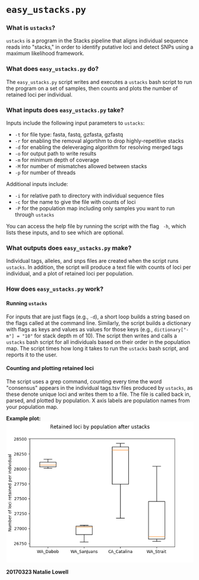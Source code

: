 # ``easy_ustacks.py``

### What is ``ustacks``?
``ustacks`` is a program in the Stacks pipeline that aligns individual sequence reads into "stacks," in order to identify putative loci and detect SNPs using a maximum likelihood framework.

### What does ``easy_ustacks.py`` do?
The ``easy_ustacks.py`` script writes and executes a ``ustacks`` bash script to run the program on a set of samples, then counts and plots the number of retained loci per individual.

### What inputs does ``easy_ustacks.py`` take?

Inputs include the following input parameters to ``ustacks``:
* ``-t`` for file type: fasta, fastq, gzfasta, gzfastq
* ``-r`` for enabling the removal algortihm to drop highly-repetitive stacks
* ``-d`` for enabling the deleveraging algorithm for resolving merged tags
* ``-o`` for output path to write results
* ``-m`` for minimum depth of coverage
* ``-M`` for number of mismatches allowed between stacks
* ``-p`` for number of threads

Additional inputs include:
* ``-i`` for relative path to directory with individual sequence files
* ``-c`` for the name to give the file with counts of loci
* ``-P`` for the population map including only samples you want to run through ``ustacks``

You can access the help file by running the script with the flag `` -h``, which lists these inputs, and to see which are optional.

### What outputs does ``easy_ustacks.py`` make?

Individual tags, alleles, and snps files are created when the script runs ``ustacks``. In addition, the script will produce a text file with counts of loci per individual, and a plot of retained loci per population.

### How does ``easy_ustacks.py`` work?

#### Running ``ustacks``
For inputs that are just flags (e.g., ``-d``), a short loop  builds a string based on the flags called at the command line. Similarly, the script builds a dictionary with flags as keys and values as values for those keys (e.g., ``dictionary["-m"] = "10"`` for stack depth m of 10). The script then writes and calls a ``ustacks`` bash script for all individuals based on their order in the population map. The script times how long it takes to run the ``ustacks`` bash script, and reports it to the user.

#### Counting and plotting retained loci
The script uses a grep command, counting every time the word "consensus" appears in the individual tags.tsv files produced by ``ustacks``, as these denote unique loci and writes them to a file. The file is called back in, parsed, and plotted by population. X axis labels are population names from your population map.

**Example plot:**
![image](https://github.com/nclowell/RAD_Scallops/blob/master/Seminar/images_for_notebook/pyplot_fig.png?raw=true)








**20170323 Natalie Lowell**
